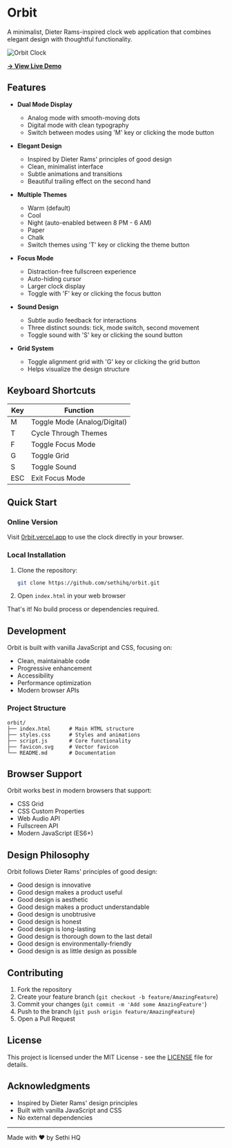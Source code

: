 # Orbit

A minimalist, Dieter Rams-inspired clock web application that combines elegant design with thoughtful functionality.

![Orbit Clock](preview.png)

**[→ View Live Demo](https://0rbit.vercel.app/)**

## Features

- **Dual Mode Display**
  - Analog mode with smooth-moving dots
  - Digital mode with clean typography
  - Switch between modes using 'M' key or clicking the mode button

- **Elegant Design**
  - Inspired by Dieter Rams' principles of good design
  - Clean, minimalist interface
  - Subtle animations and transitions
  - Beautiful trailing effect on the second hand

- **Multiple Themes**
  - Warm (default)
  - Cool
  - Night (auto-enabled between 8 PM - 6 AM)
  - Paper
  - Chalk
  - Switch themes using 'T' key or clicking the theme button

- **Focus Mode**
  - Distraction-free fullscreen experience
  - Auto-hiding cursor
  - Larger clock display
  - Toggle with 'F' key or clicking the focus button

- **Sound Design**
  - Subtle audio feedback for interactions
  - Three distinct sounds: tick, mode switch, second movement
  - Toggle sound with 'S' key or clicking the sound button

- **Grid System**
  - Toggle alignment grid with 'G' key or clicking the grid button
  - Helps visualize the design structure

## Keyboard Shortcuts

| Key | Function |
|-----|----------|
| M | Toggle Mode (Analog/Digital) |
| T | Cycle Through Themes |
| F | Toggle Focus Mode |
| G | Toggle Grid |
| S | Toggle Sound |
| ESC | Exit Focus Mode |

## Quick Start

### Online Version
Visit [0rbit.vercel.app](https://0rbit.vercel.app/) to use the clock directly in your browser.

### Local Installation
1. Clone the repository:
   ```bash
   git clone https://github.com/sethihq/orbit.git
   ```

2. Open `index.html` in your web browser

That's it! No build process or dependencies required.

## Development

Orbit is built with vanilla JavaScript and CSS, focusing on:
- Clean, maintainable code
- Progressive enhancement
- Accessibility
- Performance optimization
- Modern browser APIs

### Project Structure
```
orbit/
├── index.html      # Main HTML structure
├── styles.css      # Styles and animations
├── script.js       # Core functionality
├── favicon.svg     # Vector favicon
└── README.md       # Documentation
```

## Browser Support

Orbit works best in modern browsers that support:
- CSS Grid
- CSS Custom Properties
- Web Audio API
- Fullscreen API
- Modern JavaScript (ES6+)

## Design Philosophy

Orbit follows Dieter Rams' principles of good design:
- Good design is innovative
- Good design makes a product useful
- Good design is aesthetic
- Good design makes a product understandable
- Good design is unobtrusive
- Good design is honest
- Good design is long-lasting
- Good design is thorough down to the last detail
- Good design is environmentally-friendly
- Good design is as little design as possible

## Contributing

1. Fork the repository
2. Create your feature branch (`git checkout -b feature/AmazingFeature`)
3. Commit your changes (`git commit -m 'Add some AmazingFeature'`)
4. Push to the branch (`git push origin feature/AmazingFeature`)
5. Open a Pull Request

## License

This project is licensed under the MIT License - see the [LICENSE](LICENSE) file for details.

## Acknowledgments

- Inspired by Dieter Rams' design principles
- Built with vanilla JavaScript and CSS
- No external dependencies

---

Made with ♥ by Sethi HQ 
